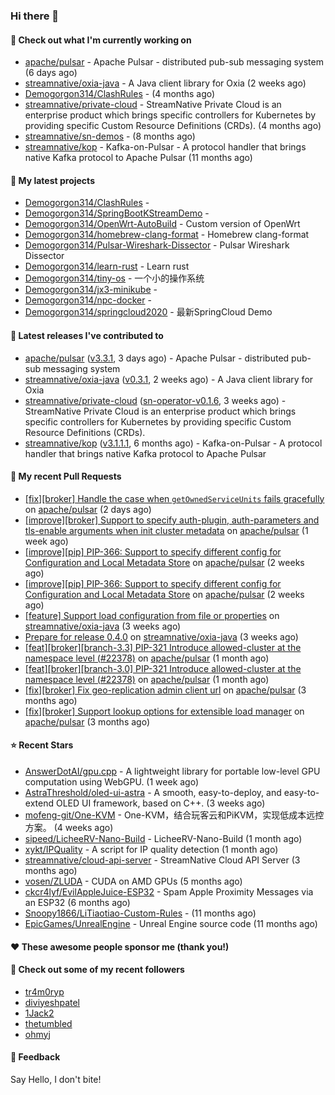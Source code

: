 ### Hi there 👋

#### 👷 Check out what I'm currently working on

- [apache/pulsar](https://github.com/apache/pulsar) - Apache Pulsar - distributed pub-sub messaging system (6 days ago)
- [streamnative/oxia-java](https://github.com/streamnative/oxia-java) - A Java client library for Oxia (2 weeks ago)
- [Demogorgon314/ClashRules](https://github.com/Demogorgon314/ClashRules) -  (4 months ago)
- [streamnative/private-cloud](https://github.com/streamnative/private-cloud) - StreamNative Private Cloud is an enterprise product which brings specific controllers for Kubernetes by providing specific Custom Resource Definitions (CRDs). (4 months ago)
- [streamnative/sn-demos](https://github.com/streamnative/sn-demos) -  (8 months ago)
- [streamnative/kop](https://github.com/streamnative/kop) - Kafka-on-Pulsar - A protocol handler that brings native Kafka protocol to Apache Pulsar (11 months ago)

#### 🌱 My latest projects

- [Demogorgon314/ClashRules](https://github.com/Demogorgon314/ClashRules) - 
- [Demogorgon314/SpringBootKStreamDemo](https://github.com/Demogorgon314/SpringBootKStreamDemo) - 
- [Demogorgon314/OpenWrt-AutoBuild](https://github.com/Demogorgon314/OpenWrt-AutoBuild) - Custom version of OpenWrt
- [Demogorgon314/homebrew-clang-format](https://github.com/Demogorgon314/homebrew-clang-format) - Homebrew clang-format
- [Demogorgon314/Pulsar-Wireshark-Dissector](https://github.com/Demogorgon314/Pulsar-Wireshark-Dissector) - Pulsar Wireshark Dissector
- [Demogorgon314/learn-rust](https://github.com/Demogorgon314/learn-rust) - Learn rust
- [Demogorgon314/tiny-os](https://github.com/Demogorgon314/tiny-os) - 一个小的操作系统
- [Demogorgon314/jx3-minikube](https://github.com/Demogorgon314/jx3-minikube) - 
- [Demogorgon314/npc-docker](https://github.com/Demogorgon314/npc-docker) - 
- [Demogorgon314/springcloud2020](https://github.com/Demogorgon314/springcloud2020) - 最新SpringCloud Demo

#### 🔭 Latest releases I've contributed to

- [apache/pulsar](https://github.com/apache/pulsar) ([v3.3.1](https://github.com/apache/pulsar/releases/tag/v3.3.1), 3 days ago) - Apache Pulsar - distributed pub-sub messaging system
- [streamnative/oxia-java](https://github.com/streamnative/oxia-java) ([v0.3.1](https://github.com/streamnative/oxia-java/releases/tag/v0.3.1), 2 weeks ago) - A Java client library for Oxia
- [streamnative/private-cloud](https://github.com/streamnative/private-cloud) ([sn-operator-v0.1.6](https://github.com/streamnative/private-cloud/releases/tag/sn-operator-v0.1.6), 3 weeks ago) - StreamNative Private Cloud is an enterprise product which brings specific controllers for Kubernetes by providing specific Custom Resource Definitions (CRDs).
- [streamnative/kop](https://github.com/streamnative/kop) ([v3.1.1.1](https://github.com/streamnative/kop/releases/tag/v3.1.1.1), 6 months ago) - Kafka-on-Pulsar - A protocol handler that brings native Kafka protocol to Apache Pulsar

#### 🔨 My recent Pull Requests

- [[fix][broker] Handle the case when `getOwnedServiceUnits` fails gracefully](https://github.com/apache/pulsar/pull/23119) on [apache/pulsar](https://github.com/apache/pulsar) (2 days ago)
- [[improve][broker] Support to specify auth-plugin, auth-parameters and tls-enable arguments when init cluster metadata](https://github.com/apache/pulsar/pull/23087) on [apache/pulsar](https://github.com/apache/pulsar) (1 week ago)
- [[improve][pip] PIP-366: Support to specify different config for Configuration and Local Metadata Store](https://github.com/apache/pulsar/pull/23041) on [apache/pulsar](https://github.com/apache/pulsar) (2 weeks ago)
- [[improve][pip] PIP-366: Support to specify different config for Configuration and Local Metadata Store](https://github.com/apache/pulsar/pull/23033) on [apache/pulsar](https://github.com/apache/pulsar) (2 weeks ago)
- [[feature] Support load configuration from file or properties](https://github.com/streamnative/oxia-java/pull/168) on [streamnative/oxia-java](https://github.com/streamnative/oxia-java) (3 weeks ago)
- [Prepare for release 0.4.0](https://github.com/streamnative/oxia-java/pull/167) on [streamnative/oxia-java](https://github.com/streamnative/oxia-java) (3 weeks ago)
- [[feat][broker][branch-3.3] PIP-321 Introduce allowed-cluster at the namespace level (#22378)](https://github.com/apache/pulsar/pull/22961) on [apache/pulsar](https://github.com/apache/pulsar) (1 month ago)
- [[feat][broker][branch-3.0] PIP-321 Introduce allowed-cluster at the namespace level (#22378)](https://github.com/apache/pulsar/pull/22960) on [apache/pulsar](https://github.com/apache/pulsar) (1 month ago)
- [[fix][broker] Fix geo-replication admin client url](https://github.com/apache/pulsar/pull/22584) on [apache/pulsar](https://github.com/apache/pulsar) (3 months ago)
- [[fix][broker] Support lookup options for extensible load manager](https://github.com/apache/pulsar/pull/22487) on [apache/pulsar](https://github.com/apache/pulsar) (3 months ago)

#### ⭐ Recent Stars

- [AnswerDotAI/gpu.cpp](https://github.com/AnswerDotAI/gpu.cpp) - A lightweight library for portable low-level GPU computation using WebGPU.  (1 week ago)
- [AstraThreshold/oled-ui-astra](https://github.com/AstraThreshold/oled-ui-astra) - A smooth, easy-to-deploy, and easy-to-extend OLED UI framework, based on C&#43;&#43;. (3 weeks ago)
- [mofeng-git/One-KVM](https://github.com/mofeng-git/One-KVM) - One-KVM，结合玩客云和PiKVM，实现低成本远控方案。 (4 weeks ago)
- [sipeed/LicheeRV-Nano-Build](https://github.com/sipeed/LicheeRV-Nano-Build) - LicheeRV-Nano-Build (1 month ago)
- [xykt/IPQuality](https://github.com/xykt/IPQuality) - A script for IP quality detection (1 month ago)
- [streamnative/cloud-api-server](https://github.com/streamnative/cloud-api-server) - StreamNative Cloud API Server (3 months ago)
- [vosen/ZLUDA](https://github.com/vosen/ZLUDA) - CUDA on AMD GPUs (5 months ago)
- [ckcr4lyf/EvilAppleJuice-ESP32](https://github.com/ckcr4lyf/EvilAppleJuice-ESP32) - Spam Apple Proximity Messages via an ESP32 (6 months ago)
- [Snoopy1866/LiTiaotiao-Custom-Rules](https://github.com/Snoopy1866/LiTiaotiao-Custom-Rules) -  (11 months ago)
- [EpicGames/UnrealEngine](https://github.com/EpicGames/UnrealEngine) - Unreal Engine source code (11 months ago)

#### ❤️ These awesome people sponsor me (thank you!)


#### 👯 Check out some of my recent followers

- [tr4m0ryp](https://github.com/tr4m0ryp)
- [diviyeshpatel](https://github.com/diviyeshpatel)
- [1Jack2](https://github.com/1Jack2)
- [thetumbled](https://github.com/thetumbled)
- [ohmyj](https://github.com/ohmyj)

#### 💬 Feedback

Say Hello, I don't bite!

